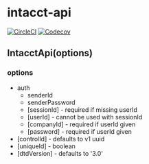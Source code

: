 # intacct-api

[![CircleCI](https://img.shields.io/circleci/project/github/GoodwayGroup/intacct-api.svg)](https://circleci.com/gh/GoodwayGroup/intacct-api)
[![Codecov](https://img.shields.io/codecov/c/github/GoodwayGroup/intacct-api.svg)](https://codecov.io/github/GoodwayGroup/intacct-api)

## IntacctApi(options)

### options

* auth
    * senderId
    * senderPassword
    * [sessionId] - required if missing userId
    * [userId] - cannot be used with sessionId
    * [companyId] - required if userId given
    * [password] - required if userId given
* [controlId] - defaults to v1 uuid
* [uniqueId] - boolean
* [dtdVersion] - defaults to '3.0'
